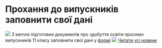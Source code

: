 
# Прохання до випускників заповнити свої дані
![](/images/прохання-до-випускників-заповнити-свої-дані/atest2.jpg)
З метою підготовки документів про здобуття освіти просимо випускників 11 класу заповнити свої дані у [формі](https://docs.google.com/forms/d/1WTp8cJzBcA6OiUlKyiO9e1ETRHGUTCp1_qibHLBkAPA/formrestricted?edit_requested=true)
[![](/images/прохання-до-випускників-заповнити-свої-дані/attestat-1.jpg)](https://docs.google.com/forms/d/1WTp8cJzBcA6OiUlKyiO9e1ETRHGUTCp1_qibHLBkAPA/formrestricted?edit_requested=true)
[Читати усі новини](/news)
       
